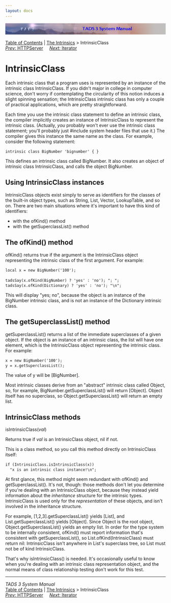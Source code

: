 ```yaml
---
layout: docs
---
```

<div class="topbar">

<img src="topbar.jpg" data-border="0" />

</div>

<div class="nav">

<a href="toc.html" class="nav">Table of Contents</a> \|
<a href="builtins.html" class="nav">The Intrinsics</a> \>
IntrinsicClass  
<span class="navnp"><a href="httpsrv.html" class="nav"><em>Prev:</em> HTTPServer</a>
    <a href="iter.html" class="nav"><em>Next:</em> Iterator</a>    
</span>

</div>

<div class="main">

# IntrinsicClass

Each intrinsic class that a program uses is represented by an instance
of the intrinsic class IntrinsicClass. If you didn't major in college in
computer science, don't worry if contemplating the circularity of this
notion induces a slight spinning sensation; the IntrinsicClass intrinsic
class has only a couple of practical applications, which are pretty
straightforward.

Each time you use the <span class="code">intrinsic class</span>
statement to define an intrinsic class, the compiler implicitly creates
an instance of IntrinsicClass to represent the intrinsic class.
(Actually, *you* probably won't ever use the
<span class="code">intrinsic class</span> statement; you'll probably
just <span class="code">\#include</span> system header files that use
it.) The compiler gives this instance the same name as the class. For
example, consider the following statement:

<div class="code">

    intrinsic class BigNumber 'bignumber' { }

</div>

This defines an intrinsic class called BigNumber. It also creates an
object of intrinsic class IntrinsicClass, and calls the object
BigNumber.

## Using IntrinsicClass instances

IntrinsicClass objects exist simply to serve as identifiers for the
classes of the built-in object types, such as String, List, Vector,
LookupTable, and so on. There are two main situations where it's
important to have this kind of identifiers:

- with the ofKind() method
- with the getSuperclassList() method

## The ofKind() method

ofKind() returns <span class="code">true</span> if the argument is the
IntrinsicClass object representing the intrinsic class of the first
argument. For example:

<div class="code">

    local x = new BigNumber('100');
      
    tadsSay(x.ofKind(BigNumber) ? 'yes' : 'no'); "; ";
    tadsSay(x.ofKind(Dictionary) ? 'yes' : 'no'); "\n";

</div>

This will display "yes; no", because the object is an instance of the
BigNumber intrinsic class, and is not an instance of the Dictionary
intrinsic class.

## The getSuperclassList() method

getSuperclassList() returns a list of the immediate superclasses of a
given object. If the object is an instance of an intrinsic class, the
list will have one element, which is the IntrinsicClass object
representing the intrinsic class. For example:

<div class="code">

    x = new BigNumber('100');
    y = x.getSuperclassList();

</div>

The value of <span class="code">y</span> will be
<span class="code">\[BigNumber\]</span>.

Most intrinsic classes derive from an "abstract" intrinsic class called
Object, so, for example,
<span class="code">BigNumber.getSuperclassList()</span> will return
<span class="code">\[Object\]</span>. Object itself has no superclass,
so <span class="code">Object.getSuperclassList()</span> will return an
empty list.

## IntrinsicClass methods

<span class="code">isIntrinsicClass(*val*)</span>

<div class="fdef">

Returns <span class="code">true</span> if *val* is an IntrinsicClass
object, <span class="code">nil</span> if not.

This is a class method, so you call this method directly on
IntrinsicClass itself:

<div class="code">

    if (IntrinsicClass.isIntrinsicClass(x))
      "x is an intrinsic class instance!\n";

</div>

At first glance, this method might seem redundant with
<span class="code">ofKind()</span> and
<span class="code">getSuperclassList()</span>. It's not, though: those
methods don't let you determine if you're dealing with an IntrinsicClass
object, because they instead yield information about the *inheritance*
structure for the intrinsic types. IntrinsicClass is used only for the
*representation* of these objects, and isn't involved in the inheritance
structure.

For example, <span class="code">\[1,2,3\].getSuperclassList()</span>
yields <span class="code">\[List\]</span>, and
<span class="code">List.getSuperclassList()</span> yields
<span class="code">\[Object\]</span>. Since
<span class="code">Object</span> is the root object,
<span class="code">Object.getSuperclassList()</span> yields an empty
list. In order for the type system to be internally consistent,
<span class="code">ofKind()</span> must report information that's
consistent with <span class="code">getSuperclassList()</span>, so
<span class="code">List.ofKind(IntrinsicClass)</span> must return
<span class="code">nil</span>: IntrinsicClass isn't anywhere in
<span class="code">List</span>'s superclass tree, so
<span class="code">List</span> must not be of kind
<span class="code">IntrinsicClass</span>.

That's why <span class="code">isIntrinsicClass()</span> is needed. It's
occasionally useful to know when you're dealing with an intrinsic class
representation object, and the normal means of class relationship
testing don't work for this test.

</div>

------------------------------------------------------------------------

<div class="navb">

*TADS 3 System Manual*  
<a href="toc.html" class="nav">Table of Contents</a> \|
<a href="builtins.html" class="nav">The Intrinsics</a> \>
IntrinsicClass  
<span class="navnp"><a href="httpsrv.html" class="nav"><em>Prev:</em> HTTPServer</a>
    <a href="iter.html" class="nav"><em>Next:</em> Iterator</a>    
</span>

</div>

</div>
